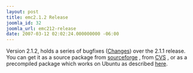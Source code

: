 ```yaml
---
layout: post
title: emc2.1.2 Release
joomla_id: 32
joomla_url: emc212-release
date: 2007-03-12 02:02:24.000000000 -06:00
---
```

Version 2.1.2, holds a series of bugfixes (<a href="http://sourceforge.net/project/shownotes.php?group_id=6744&amp;release_id=493056">Changes</a>) over the 2.1.1 release. <br />You can get it as a source package from <a target="_blank" href="http://prdownloads.sourceforge.net/emc/emc2.1.2.tar.gz?download">sourceforge</a> , from <a target="_blank" href="http://wiki.linuxcnc.org/cgi-bin/emcinfo.pl?Installing_EMC2">CVS</a> , or as a precompiled package which works on Ubuntu as described <a href="index.php?option=com_content&amp;task=view&amp;id=2&amp;Itemid=4">here</a>.
